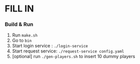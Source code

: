 # FILL IN 

### Build & Run
1. Run `make.sh`
2. Go to `bin`
3. Start login service : `./login-service`
4. Start request service: `./request-service config.yaml`
5. [optional] run `./gen-players.sh` to insert 10 dummy players
